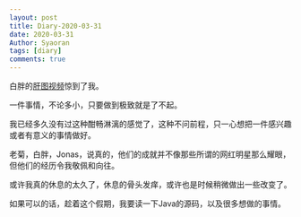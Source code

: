 ```yaml
---
layout: post
title: Diary-2020-03-31
date: 2020-03-31
Author: Syaoran 
tags: [diary]
comments: true
---
```


白胖的[肝图视频](https://v.douyu.com/show/Kg1VWRGP22NvGbNA)惊到了我。

一件事情，不论多小，只要做到极致就是了不起。

我已经多久没有过这种酣畅淋漓的感觉了，这种不问前程，只一心想把一件感兴趣或者有意义的事情做好。

老菊，白胖，Jonas，说真的，他们的成就并不像那些所谓的网红明星那么耀眼，但他们的经历令我敬佩和向往。

或许我真的休息的太久了，休息的骨头发痒，或许也是时候稍微做出一些改变了。

如果可以的话，趁着这个假期，我要读一下Java的源码，以及很多想做的事情。